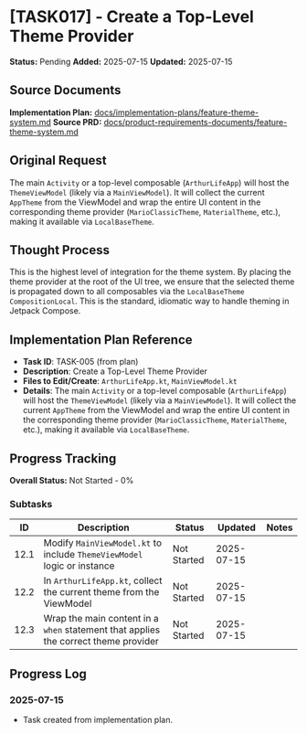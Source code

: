 # [TASK017] - Create a Top-Level Theme Provider

**Status:** Pending
**Added:** 2025-07-15
**Updated:** 2025-07-15

## Source Documents
**Implementation Plan:** [docs/implementation-plans/feature-theme-system.md](docs/implementation-plans/feature-theme-system.md)
**Source PRD:** [docs/product-requirements-documents/feature-theme-system.md](docs/product-requirements-documents/feature-theme-system.md)

## Original Request
The main `Activity` or a top-level composable (`ArthurLifeApp`) will host the `ThemeViewModel` (likely via a `MainViewModel`). It will collect the current `AppTheme` from the ViewModel and wrap the entire UI content in the corresponding theme provider (`MarioClassicTheme`, `MaterialTheme`, etc.), making it available via `LocalBaseTheme`.

## Thought Process
This is the highest level of integration for the theme system. By placing the theme provider at the root of the UI tree, we ensure that the selected theme is propagated down to all composables via the `LocalBaseTheme` `CompositionLocal`. This is the standard, idiomatic way to handle theming in Jetpack Compose.

## Implementation Plan Reference
- **Task ID**: TASK-005 (from plan)
- **Description**: Create a Top-Level Theme Provider
- **Files to Edit/Create**: `ArthurLifeApp.kt`, `MainViewModel.kt`
- **Details**: The main `Activity` or a top-level composable (`ArthurLifeApp`) will host the `ThemeViewModel` (likely via a `MainViewModel`). It will collect the current `AppTheme` from the ViewModel and wrap the entire UI content in the corresponding theme provider (`MarioClassicTheme`, `MaterialTheme`, etc.), making it available via `LocalBaseTheme`.

## Progress Tracking

**Overall Status:** Not Started - 0%

### Subtasks
| ID | Description | Status | Updated | Notes |
|----|-------------|--------|---------|-------|
| 12.1 | Modify `MainViewModel.kt` to include `ThemeViewModel` logic or instance | Not Started | 2025-07-15 | |
| 12.2 | In `ArthurLifeApp.kt`, collect the current theme from the ViewModel | Not Started | 2025-07-15 | |
| 12.3 | Wrap the main content in a `when` statement that applies the correct theme provider | Not Started | 2025-07-15 | |

## Progress Log
### 2025-07-15
- Task created from implementation plan.
